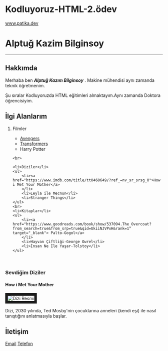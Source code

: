 # Kodluyoruz-HTML-2.ödev
www.patika.dev

<h1>Alptuğ Kazim Bilginsoy</h1>
<hr>
<!--Ad soyad satırı-->
<h2>Hakkımda</h2>
<!--Hakkımda bölümü buraya yazılacak-->
<p>Merhaba ben <strong><em>Alptuğ Kazım Bilginsoy</em></strong> . Makine mühendisi aynı zamanda teknik öğretmenim.</p>
<p>Şu sıralar Kodluyoruzda HTML eğitimleri almaktayım.Aynı zamanda Doktora öğrencisiyim.</p>
<h2>İlgi Alanlarım</h2>
<ol>
    <li>Filmler</li>
    <ul>
        <li><a 
    href="https://www.imdb.com/title/tt0848228/" target="_blank">Avengers</a> 
        </li>
        <li><a 
    href="https://www.imdb.com/title/tt1399103/?ref_=fn_al_tt_5">Transformers</a>
        </li>
        <li>Harry Potter</li>
    </ul>

    <br>

    <li>Diziler</li>
    <ul>
        <li><a 
    href="https://www.imdb.com/title/tt0460649/?ref_=nv_sr_srsg_0">How i Met Your Mother</a>
        </li>
        <li>Leyla ile Mecnun</li>
        <li>Stranger Things</li>
    </ul>
    <br>
    <li>Kitaplar</li>
    <ul>
        <li><a 
    href="https://www.goodreads.com/book/show/537094.The_Overcoat?from_search=true&from_srp=true&qid=UkiiNJVPxH&rank=1" target="_blank"> Palto-Gogol</a>
        </li>
        <li>Hayvan Çiftliği-George Owrel</li>
        <li>İnsan Ne İle Yaşar-Tolstoy</li>
    </ul>
</ol>
<br>
<h3>Sevdiğim Diziler</h3>
<h4>How i Met Your Mother</h4>
<img src="images/1.jpg" border="8" alt="Dizi Resmi">
<p>
    Dizi, 2030 yılında, Ted Mosby'nin çocuklarına anneleri (kendi eşi) ile nasıl tanıştığını anlatmasıyla başlar.
</p>
<h2>İletişim</h2>
<a href="mailto=alptugbilginsoygmail.com">Email</a>
<a href="tel=+9988855522">Telefon</a>

